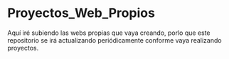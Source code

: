 # Proyectos_Web_Propios
 Aquí iré subiendo las webs propias que vaya creando, porlo que este repositorio se irá actualizando periódicamente conforme vaya realizando proyectos.
 
